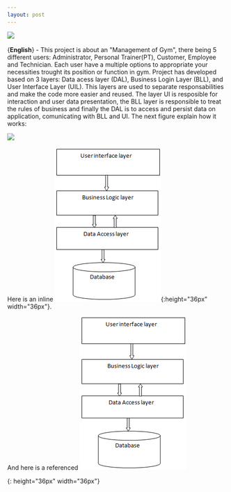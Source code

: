 ```yaml
---
layout: post
---
```


<img src="{{ site.baseurl }}/images/thegym.jpg">

{**English**} - This project is about an "Management of Gym", there being 5 different users: Administrator, Personal Trainer(PT), Customer, Employee and Technician. Each user have a multiple options to appropriate your necessities trought its position or function in gym. Project has developed based on 3 layers: Data acess layer (DAL), Business Login Layer (BLL), and User Interface Layer (UIL). This layers are used to separate responsabilities and make the code more easier and reused. The layer UI is resposible for interaction and user data presentation, the BLL layer is responsible to treat the rules of business and finally the DAL is to access and persist data on application, comunicating with BLL and UI. The next figure explain how it works:

<img src="{{ site.baseurl }}/images/database_layers.png">

Here is an inline ![smiley](/images/database_layers.png){:height="36px" width="36px"}.

And here is a referenced ![smile]

[smile]: /images/database_layers.png
{: height="36px" width="36px"}




